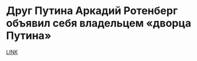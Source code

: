 # Друг Путина Аркадий Ротенберг объявил себя владельцем «дворца Путина»



[LINK](https://varlamov.ru/4177474.html)